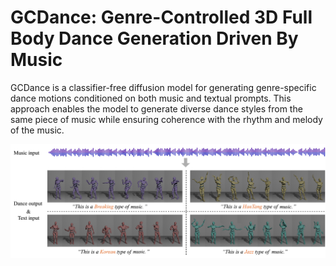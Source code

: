 # GCDance: Genre-Controlled 3D Full Body Dance Generation Driven By Music
GCDance is a classifier-free diffusion model for generating genre-specific dance motions conditioned on both music and textual prompts. This approach enables the model to generate diverse dance styles from the same piece of music while ensuring coherence with the rhythm and melody of the music.

![GCDance cover](images/f1-top.png)


